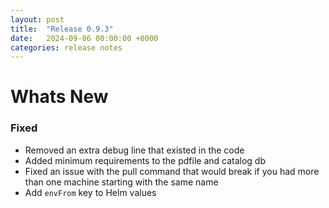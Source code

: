 ```yaml
---
layout: post
title:  "Release 0.9.3"
date:   2024-09-06 00:00:00 +0000
categories: release notes
---
```


# Whats New

### Fixed

- Removed an extra debug line that existed in the code
- Added minimum requirements to the pdfile and catalog db
- Fixed an issue with the pull command that would break if you had more than one machine starting with the same name
- Add `envFrom` key to Helm values



